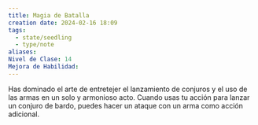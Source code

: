 ```yaml
---
title: Magia de Batalla
creation date: 2024-02-16 18:09
tags:
  - state/seedling
  - type/note
aliases: 
Nivel de Clase: 14
Mejora de Habilidad:
---
```

Has dominado el arte de entretejer el lanzamiento de conjuros y el uso de las armas en un solo y
armonioso acto. Cuando usas tu acción para lanzar un conjuro de bardo, puedes hacer un ataque
con un arma como acción adicional.

